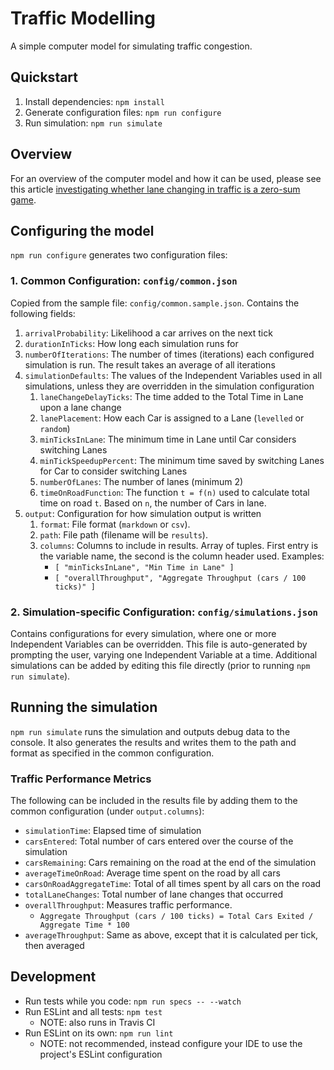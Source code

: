 # Traffic Modelling

A simple computer model for simulating traffic congestion.

## Quickstart

1. Install dependencies: `npm install`
2. Generate configuration files: `npm run configure`
3. Run simulation: `npm run simulate`

## Overview

For an overview of the computer model and how it can be used, please see this article [investigating whether lane changing in traffic is a zero-sum game](# "Link to article goes here").

## Configuring the model

`npm run configure` generates two configuration files:

### 1. Common Configuration: `config/common.json`

Copied from the sample file: `config/common.sample.json`. Contains the following fields:

1. `arrivalProbability`: Likelihood a car arrives on the next tick
1. `durationInTicks`: How long each simulation runs for
1. `numberOfIterations`: The number of times (iterations) each configured simulation is run. The result takes an average of all iterations
1. `simulationDefaults`: The values of the Independent Variables used in all simulations, unless they are overridden in the simulation configuration
   1. `laneChangeDelayTicks`: The time added to the Total Time in Lane upon a lane change
   1. `lanePlacement`: How each Car is assigned to a Lane (`levelled` or `random`)
   1. `minTicksInLane`: The minimum time in Lane until Car considers switching Lanes
   1. `minTickSpeedupPercent`: The minimum time saved by switching Lanes for Car to consider switching Lanes
   1. `numberOfLanes`: The number of lanes (minimum 2)
   1. `timeOnRoadFunction`: The function `t = f(n)` used to calculate total time on road `t`. Based on `n`, the number of Cars in lane.
1. `output`: Configuration for how simulation output is written
   1. `format`: File format (`markdown` or `csv`).
   1. `path`: File path (filename will be `results`).
   1. `columns`: Columns to include in results. Array of tuples. First entry is the variable name, the second is the column header used. Examples:
      - `[ "minTicksInLane", "Min Time in Lane" ]`
      - `[ "overallThroughput", "Aggregate Throughput (cars / 100 ticks)" ]`

### 2. Simulation-specific Configuration: `config/simulations.json`

Contains configurations for every simulation, where one or more Independent Variables can be overridden.
This file is auto-generated by prompting the user, varying one Independent Variable at a time.
Additional simulations can be added by editing this file directly (prior to running `npm run simulate`).

## Running the simulation

`npm run simulate` runs the simulation and outputs debug data to the console.
It also generates the results and writes them to the path and format as specified in the common configuration.

### Traffic Performance Metrics

The following can be included in the results file by adding them to the common configuration (under `output.columns`):

- `simulationTime`: Elapsed time of simulation
- `carsEntered`: Total number of cars entered over the course of the simulation
- `carsRemaining`: Cars remaining on the road at the end of the simulation
- `averageTimeOnRoad`: Average time spent on the road by all cars
- `carsOnRoadAggregateTime`: Total of all times spent by all cars on the road
- `totalLaneChanges`: Total number of lane changes that occurred
- `overallThroughput`: Measures traffic performance.
  - `Aggregate Throughput (cars / 100 ticks) = Total Cars Exited / Aggregate Time * 100`
- `averageThroughput`: Same as above, except that it is calculated per tick, then averaged

## Development

- Run tests while you code: `npm run specs -- --watch`
- Run ESLint and all tests: `npm test`
  - NOTE: also runs in Travis CI
- Run ESLint on its own: `npm run lint`
  - NOTE: not recommended, instead configure your IDE to use the project's ESLint configuration

